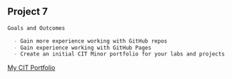 ## Project 7

``` markdown
Goals and Outcomes

  - Gain more experience working with GitHub repos
  - Gain experience working with GitHub Pages
  - Create an initial CIT Minor portfolio for your labs and projects

```

[My CIT Portfolio](https://github.com/killua-boop/killua-boop.github.io)
